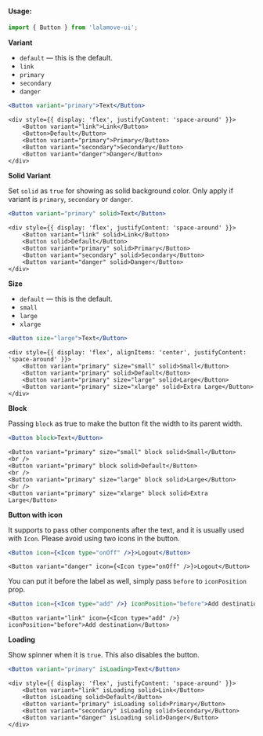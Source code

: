 #### Usage:

```js static
import { Button } from 'lalamove-ui';
```

**Variant**
* `default` — this is the default.
* `link`
* `primary`
* `secondary`
* `danger`

```jsx static
<Button variant="primary">Text</Button>
```

```
<div style={{ display: 'flex', justifyContent: 'space-around' }}>
    <Button variant="link">Link</Button>
    <Button>Default</Button>
    <Button variant="primary">Primary</Button>
    <Button variant="secondary">Secondary</Button>
    <Button variant="danger">Danger</Button>
</div>
```

**Solid Variant**

Set `solid` as `true` for showing as solid background color. Only apply if variant is `primary`, `secondary` or `danger`.

```jsx static
<Button variant="primary" solid>Text</Button>
```

```
<div style={{ display: 'flex', justifyContent: 'space-around' }}>
    <Button variant="link" solid>Link</Button>
    <Button solid>Default</Button>
    <Button variant="primary" solid>Primary</Button>
    <Button variant="secondary" solid>Secondary</Button>
    <Button variant="danger" solid>Danger</Button>
</div>
```

**Size**
* `default` — this is the default.
* `small`
* `large`
* `xlarge`

```jsx static
<Button size="large">Text</Button>
```

```
<div style={{ display: 'flex', alignItems: 'center', justifyContent: 'space-around' }}>
    <Button variant="primary" size="small" solid>Small</Button>
    <Button variant="primary" solid>Default</Button>
    <Button variant="primary" size="large" solid>Large</Button>
    <Button variant="primary" size="xlarge" solid>Extra Large</Button>
</div>
```

**Block**

Passing `block` as true to make the button fit the width to its parent width.

```jsx static
<Button block>Text</Button>
```

```
<Button variant="primary" size="small" block solid>Small</Button>
<br />
<Button variant="primary" block solid>Default</Button>
<br />
<Button variant="primary" size="large" block solid>Large</Button>
<br />
<Button variant="primary" size="xlarge" block solid>Extra Large</Button>
```

**Button with icon**

It supports to pass other components after the text, and it is usually used with `Icon`. Please avoid using two icons in the button.

```jsx static
<Button icon={<Icon type="onOff" />}>Logout</Button>
```

```
<Button variant="danger" icon={<Icon type="onOff" />}>Logout</Button>
```

You can put it before the label as well, simply pass `before` to `iconPosition` prop.

```jsx static
<Button icon={<Icon type="add" />} iconPosition="before">Add destination</Button>
```

```
<Button variant="link" icon={<Icon type="add" />} iconPosition="before">Add destination</Button>
```

**Loading**

Show spinner when it is `true`. This also disables the button.

```jsx static
<Button variant="primary" isLoading>Text</Button>
```

```
<div style={{ display: 'flex', justifyContent: 'space-around' }}>
    <Button variant="link" isLoading solid>Link</Button>
    <Button isLoading solid>Default</Button>
    <Button variant="primary" isLoading solid>Primary</Button>
    <Button variant="secondary" isLoading solid>Secondary</Button>
    <Button variant="danger" isLoading solid>Danger</Button>
</div>
```
